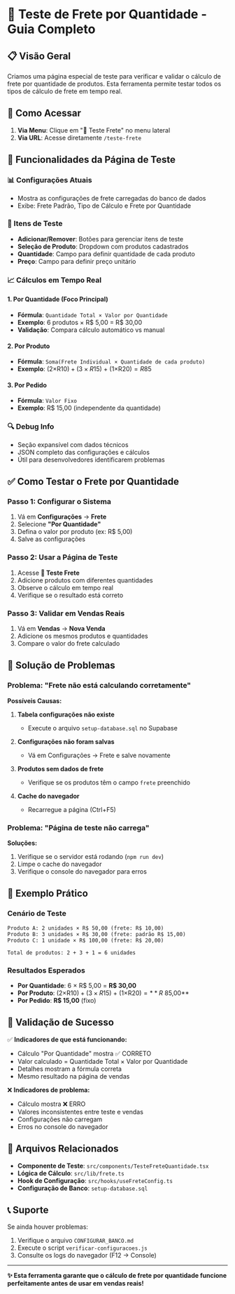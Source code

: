 # 🧪 Teste de Frete por Quantidade - Guia Completo

## 📋 Visão Geral

Criamos uma página especial de teste para verificar e validar o cálculo de frete por quantidade de produtos. Esta ferramenta permite testar todos os tipos de cálculo de frete em tempo real.

## 🚀 Como Acessar

1. **Via Menu**: Clique em "🧪 Teste Frete" no menu lateral
2. **Via URL**: Acesse diretamente `/teste-frete`

## 🔧 Funcionalidades da Página de Teste

### 📊 Configurações Atuais
- Mostra as configurações de frete carregadas do banco de dados
- Exibe: Frete Padrão, Tipo de Cálculo e Frete por Quantidade

### 🛒 Itens de Teste
- **Adicionar/Remover**: Botões para gerenciar itens de teste
- **Seleção de Produto**: Dropdown com produtos cadastrados
- **Quantidade**: Campo para definir quantidade de cada produto
- **Preço**: Campo para definir preço unitário

### 📈 Cálculos em Tempo Real

#### 1. **Por Quantidade** (Foco Principal)
- **Fórmula**: `Quantidade Total × Valor por Quantidade`
- **Exemplo**: 6 produtos × R$ 5,00 = R$ 30,00
- **Validação**: Compara cálculo automático vs manual

#### 2. **Por Produto**
- **Fórmula**: `Soma(Frete Individual × Quantidade de cada produto)`
- **Exemplo**: (2×R$10) + (3×R$15) + (1×R$20) = R$85

#### 3. **Por Pedido**
- **Fórmula**: `Valor Fixo`
- **Exemplo**: R$ 15,00 (independente da quantidade)

### 🔍 Debug Info
- Seção expansível com dados técnicos
- JSON completo das configurações e cálculos
- Útil para desenvolvedores identificarem problemas

## ✅ Como Testar o Frete por Quantidade

### Passo 1: Configurar o Sistema
1. Vá em **Configurações** → **Frete**
2. Selecione **"Por Quantidade"**
3. Defina o valor por produto (ex: R$ 5,00)
4. Salve as configurações

### Passo 2: Usar a Página de Teste
1. Acesse **🧪 Teste Frete**
2. Adicione produtos com diferentes quantidades
3. Observe o cálculo em tempo real
4. Verifique se o resultado está correto

### Passo 3: Validar em Vendas Reais
1. Vá em **Vendas** → **Nova Venda**
2. Adicione os mesmos produtos e quantidades
3. Compare o valor do frete calculado

## 🐛 Solução de Problemas

### Problema: "Frete não está calculando corretamente"
**Possíveis Causas:**
1. **Tabela configurações não existe**
   - Execute o arquivo `setup-database.sql` no Supabase

2. **Configurações não foram salvas**
   - Vá em Configurações → Frete e salve novamente

3. **Produtos sem dados de frete**
   - Verifique se os produtos têm o campo `frete` preenchido

4. **Cache do navegador**
   - Recarregue a página (Ctrl+F5)

### Problema: "Página de teste não carrega"
**Soluções:**
1. Verifique se o servidor está rodando (`npm run dev`)
2. Limpe o cache do navegador
3. Verifique o console do navegador para erros

## 📝 Exemplo Prático

### Cenário de Teste
```
Produto A: 2 unidades × R$ 50,00 (frete: R$ 10,00)
Produto B: 3 unidades × R$ 30,00 (frete: padrão R$ 15,00)
Produto C: 1 unidade × R$ 100,00 (frete: R$ 20,00)

Total de produtos: 2 + 3 + 1 = 6 unidades
```

### Resultados Esperados
- **Por Quantidade**: 6 × R$ 5,00 = **R$ 30,00**
- **Por Produto**: (2×R$10) + (3×R$15) + (1×R$20) = **R$ 85,00**
- **Por Pedido**: **R$ 15,00** (fixo)

## 🎯 Validação de Sucesso

✅ **Indicadores de que está funcionando:**
- Cálculo "Por Quantidade" mostra ✅ CORRETO
- Valor calculado = Quantidade Total × Valor por Quantidade
- Detalhes mostram a fórmula correta
- Mesmo resultado na página de vendas

❌ **Indicadores de problema:**
- Cálculo mostra ❌ ERRO
- Valores inconsistentes entre teste e vendas
- Configurações não carregam
- Erros no console do navegador

## 🔧 Arquivos Relacionados

- **Componente de Teste**: `src/components/TesteFreteQuantidade.tsx`
- **Lógica de Cálculo**: `src/lib/frete.ts`
- **Hook de Configuração**: `src/hooks/useFreteConfig.ts`
- **Configuração de Banco**: `setup-database.sql`

## 📞 Suporte

Se ainda houver problemas:
1. Verifique o arquivo `CONFIGURAR_BANCO.md`
2. Execute o script `verificar-configuracoes.js`
3. Consulte os logs do navegador (F12 → Console)

---

**✨ Esta ferramenta garante que o cálculo de frete por quantidade funcione perfeitamente antes de usar em vendas reais!**